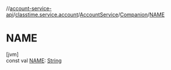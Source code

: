 //[account-service-api](../../../../index.md)/[classtime.service.account](../../index.md)/[AccountService](../index.md)/[Companion](index.md)/[NAME](-n-a-m-e.md)

# NAME

[jvm]\
const val [NAME](-n-a-m-e.md): [String](https://kotlinlang.org/api/latest/jvm/stdlib/kotlin/-string/index.html)
